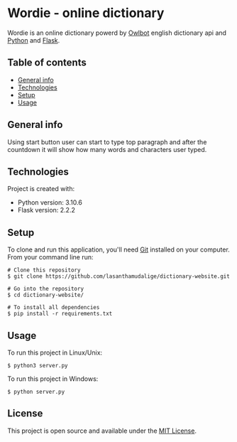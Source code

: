 # Wordie - online dictionary

Wordie is an online dictionary powerd by [Owlbot](https://owlbot.info/) english dictionary api and [Python](https://www.python.org/) and [Flask](https://flask.palletsprojects.com/en/2.2.x/).

## Table of contents
* [General info](#general-info)
* [Technologies](#technologies)
* [Setup](#setup)
* [Usage](#usage)

## General info
Using start button user can start to type top paragraph and after the countdown it will show how many words and characters user typed. 

## Technologies
Project is created with:
* Python version: 3.10.6
* Flask version: 2.2.2
	
## Setup

To clone and run this application, you'll need [Git](https://git-scm.com) installed on your computer.\
From your command line run:

```
# Clone this repository
$ git clone https://github.com/lasanthamudalige/dictionary-website.git

# Go into the repository
$ cd dictionary-website/

# To install all dependencies
$ pip install -r requirements.txt
```


## Usage

To run this project in Linux/Unix:

```
$ python3 server.py
```

To run this project in Windows:

```
$ python server.py
```

## License 
This project is open source and available under the [MIT License](https://github.com/lasanthamudalige/dictionary-website/blob/main/LICENSE).
